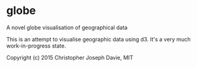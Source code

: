 # globe
A novel globe visualisation of geographical data

This is an attempt to visualise geographic data using d3.  It's a very much work-in-progress state.

Copyright (c) 2015 Christopher Joseph Davie, MIT
